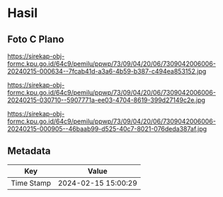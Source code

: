 # Hasil

## Foto C Plano

https://sirekap-obj-formc.kpu.go.id/64c9/pemilu/ppwp/73/09/04/20/06/7309042006006-20240215-000634--7fcab41d-a3a6-4b59-b387-c494ea853152.jpg

https://sirekap-obj-formc.kpu.go.id/64c9/pemilu/ppwp/73/09/04/20/06/7309042006006-20240215-030710--5907771a-ee03-4704-8619-399d27149c2e.jpg

https://sirekap-obj-formc.kpu.go.id/64c9/pemilu/ppwp/73/09/04/20/06/7309042006006-20240215-000905--46baab99-d525-40c7-8021-076deda387af.jpg


## Metadata

| Key        | Value               |
| ---------- | ------------------- |
| Time Stamp | 2024-02-15 15:00:29 |



